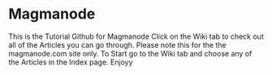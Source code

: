 # Magmanode
This is the Tutorial Github for Magmanode
Click on the Wiki tab to check out all of the Articles you can go through. Please note this for the the magmanode.com site only. 
To Start go to the Wiki tab and choose any of the Articles in the Index page. Enjoyy
